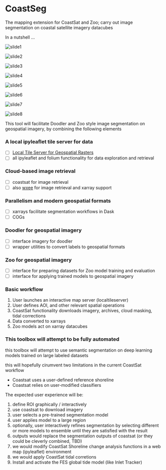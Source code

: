 # CoastSeg
The mapping extension for CoastSat and Zoo; carry out image segmentation on coastal satellite imagery datacubes

In a nutshell ...

![slide1](https://user-images.githubusercontent.com/3596509/144157212-cd37e06f-29d4-4cb9-b91d-da2568e45a39.PNG)

![slide2](https://user-images.githubusercontent.com/3596509/144157226-d3d0d252-27be-47d7-a1c7-8220812c0652.PNG)

![slide3](https://user-images.githubusercontent.com/3596509/144157239-61660733-5c94-40bb-961d-010ea6d26ce7.PNG)

![slide4](https://user-images.githubusercontent.com/3596509/144157265-c1a05e7d-98a4-4f20-8e0d-9664e6e0ad9b.PNG)

![slide5](https://user-images.githubusercontent.com/3596509/144157283-6d28eaf6-ab5a-46c6-9658-a38138ed66f9.PNG)

![slide6](https://user-images.githubusercontent.com/3596509/144157298-b66d352b-28a4-41f0-8bb0-898294114c28.PNG)

![slide7](https://user-images.githubusercontent.com/3596509/144157319-2df04a8f-7dc3-4ce9-84ed-5957bcdc2b37.PNG)

![slide8](https://user-images.githubusercontent.com/3596509/144157327-33b50bfc-6f72-4ec7-9a01-ef86e4dc2bf6.PNG)

This tool will facilitate Doodler and Zoo style image segmentation on geospatial imagery, by combining the following elements

### A local ipyleaflet tile server for data 
- [ ] [Local Tile Server for Geospatial Rasters](https://github.com/banesullivan/localtileserver?s=09#ipyleaflet-tile-layers)
- [ ] all ipyleaflet and folium functionality for data exploration and retrieval

### Cloud-based image retrieval
- [ ] coastsat for image retrieval
- [ ] also [wxee](https://github.com/aazuspan/wxee) for image retrieval and xarray support

### Parallelism and modern geospatial formats
- [ ] xarrays facilitate segmentation workflows in Dask
- [ ] COGs

### Doodler for geospatial imagery
- [ ] interface imagery for doodler
- [ ] wrapper utilities to convert labels to geospatial formats

### Zoo for geospatial imagery
- [ ] interface for preparing datasets for Zoo model training and evaluation
- [ ] interface for applying trained models to geospatial imagery

### Basic workflow

1. User launches an interactive map server (localtileserver)
2. User defines AOI, and other relevant spatial operations
3. CoastSat functionality downloads imagery, archives, cloud masking, tidal corrections
4. Data converted to xarrays
5. Zoo models act on xarray datacubes

### This toolbox will attempt to be fully automated

this toolbox will attempt to use semantic segmentation on deep learning models trained on large labeled datasets 

this will hopefully cirumvent two limitations in the current CoastSat workflow
- Coastsat uses a user-defined reference shoreline
- Coastsat relies on user-modified classifiers

The expected user experience will be:

1. define ROI graphically / interactively
2. use coastsat to download imagery
3. user selects a pre-trained segmentation model
4. user applies model to a large region
5. optionally, user interactively refines segmentation by selecting different or more models to ensemble until they are satisfied with the result
5. outputs would replace the segmentation outputs of coastsat (or they could be cleverly combined, TBD)
6. we would modify CoastSat Shoreline change analysis functions in a web map (ipyleaflet) environment
7. we would apply CoastSat tidal corretions
8. Install and activate the FES global tide model (like Inlet Tracker)
